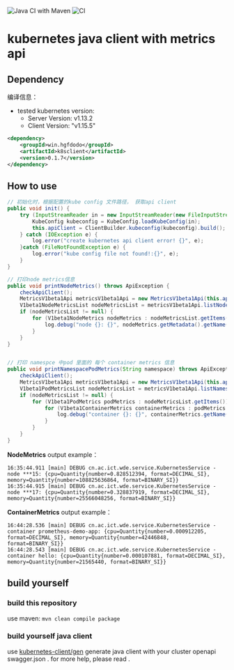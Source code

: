 
![Java CI with Maven](https://github.com/hgfkeep/k8s-java-client/workflows/Java%20CI%20with%20Maven/badge.svg) ![CI](https://github.com/hgfkeep/k8s-java-client/workflows/CI/badge.svg)

# kubernetes java client with metrics api

## Dependency

编译信息：

* tested kubernetes version: 
    * Server Version: v1.13.2
    * Client Version: "v1.15.5"

```xml
<dependency>
    <groupId>win.hgfdodo</groupId>
    <artifactId>k8sclient</artifactId>
    <version>0.1.7</version>
</dependency>
```

## How to use
```java
// 初始化时，根据配置的kube config 文件路径， 获取api client
public void init() {
    try (InputStreamReader in = new InputStreamReader(new FileInputStream("~/.kube/config")) {
        KubeConfig kubeconfig = KubeConfig.loadKubeConfig(in);
        this.apiClient = ClientBuilder.kubeconfig(kubeconfig).build();
    } catch (IOException e) {
        log.error("create kubernetes api client error! {}", e);
    }catch (FileNotFoundException e) {
        log.error("kube config file not found!:{}", e);
    } 
}

// 打印node metrics信息
public void printNodeMetrics() throws ApiException {
    checkApiClient();
    MetricsV1beta1Api metricsV1beta1Api = new MetricsV1beta1Api(this.apiClient);
    V1beta1NodeMetricsList nodeMetricsList = metricsV1beta1Api.listNodeMetrics(null, null, null, 100, null, null, 3000, false);
    if (nodeMetricsList != null) {
        for (V1beta1NodeMetrics nodeMetrics : nodeMetricsList.getItems()) {
            log.debug("node {}: {}", nodeMetrics.getMetadata().getName(), nodeMetrics.getUsage());
        }
    }
}


// 打印 namespce 中pod 里面的 每个 container metrics 信息
public void printNamespacePodMetrics(String namespace) throws ApiException {
    checkApiClient();
    MetricsV1beta1Api metricsV1beta1Api = new MetricsV1beta1Api(this.apiClient);
    V1beta1PodMetricsList nodeMetricsList = metricsV1beta1Api.listNamespacedPodMetrics(namespace, null, null, null, 100, null, null, 3000, false);
    if (nodeMetricsList != null) {
        for (V1beta1PodMetrics podMetrics : nodeMetricsList.getItems()) {
            for (V1beta1ContainerMetrics containerMetrics : podMetrics.getContainers()) {
                log.debug("container {}: {}", containerMetrics.getName(), containerMetrics.getUsage());
            }
        }
    }
}
```

**NodeMetrics** output example：

```log
16:35:44.911 [main] DEBUG cn.ac.ict.wde.service.KubernetesService - node ***15: {cpu=Quantity{number=0.828512394, format=DECIMAL_SI}, memory=Quantity{number=108825636864, format=BINARY_SI}}
16:35:44.915 [main] DEBUG cn.ac.ict.wde.service.KubernetesService - node ***17: {cpu=Quantity{number=0.328837919, format=DECIMAL_SI}, memory=Quantity{number=25566048256, format=BINARY_SI}}
```

**ContainerMetrics** output example：

```log
16:44:28.536 [main] DEBUG cn.ac.ict.wde.service.KubernetesService - container prometheus-demo-app: {cpu=Quantity{number=0.000912205, format=DECIMAL_SI}, memory=Quantity{number=42446848, format=BINARY_SI}}
16:44:28.543 [main] DEBUG cn.ac.ict.wde.service.KubernetesService - container hello: {cpu=Quantity{number=0.000107881, format=DECIMAL_SI}, memory=Quantity{number=21565440, format=BINARY_SI}}
```


## build yourself

### build this repository

use maven: `mvn clean compile package`


### build yourself java client

use [kubernetes-client/gen](https://github.com/kubernetes-client/gen) generate java client with your cluster openapi swagger.json .
for more help, please read []().
